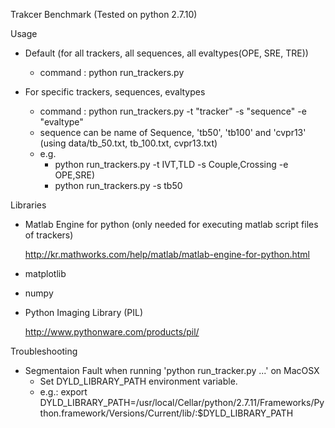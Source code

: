 Trakcer Benchmark (Tested on python 2.7.10)

Usage
- Default (for all trackers, all sequences, all evaltypes(OPE, SRE, TRE))
    - command : python run_trackers.py

- For specific trackers, sequences, evaltypes    
    - command : python run_trackers.py -t "tracker" -s "sequence" -e "evaltype"
    - sequence can be name of Sequence, 'tb50', 'tb100' and 'cvpr13' (using data/tb_50.txt, tb_100.txt, cvpr13.txt)
    - e.g.
        - python run_trackers.py -t IVT,TLD -s Couple,Crossing -e OPE,SRE)
        - python run_trackers.py -s tb50 

Libraries
- Matlab Engine for python (only needed for executing matlab script files of trackers)

    http://kr.mathworks.com/help/matlab/matlab-engine-for-python.html
- matplotlib
- numpy
- Python Imaging Library (PIL)

    http://www.pythonware.com/products/pil/

Troubleshooting
- Segmentaion Fault when running 'python run_tracker.py ...' on MacOSX
    - Set DYLD_LIBRARY_PATH environment variable.
    - e.g.: export DYLD_LIBRARY_PATH=/usr/local/Cellar/python/2.7.11/Frameworks/Python.framework/Versions/Current/lib/:$DYLD_LIBRARY_PATH
